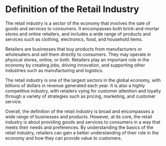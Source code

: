 Definition of the Retail Industry
=======================================================================

The retail industry is a sector of the economy that involves the sale of goods and services to consumers. It encompasses both brick-and-mortar stores and online retailers, and includes a wide range of products and services such as clothing, electronics, food, and household items.

Retailers are businesses that buy products from manufacturers or wholesalers and sell them directly to consumers. They may operate in physical stores, online, or both. Retailers play an important role in the economy by creating jobs, driving innovation, and supporting other industries such as manufacturing and logistics.

The retail industry is one of the largest sectors in the global economy, with billions of dollars in revenue generated each year. It is also a highly competitive industry, with retailers vying for customer attention and loyalty through a variety of strategies such as pricing, marketing, and customer service.

Overall, the definition of the retail industry is broad and encompasses a wide range of businesses and products. However, at its core, the retail industry is about providing goods and services to consumers in a way that meets their needs and preferences. By understanding the basics of the retail industry, retailers can gain a better understanding of their role in the economy and how they can provide value to customers.
